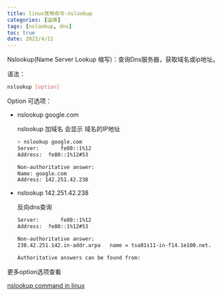 ```yaml
---
title: linux常用命令-nslookup
categories: [运维]
tags: [nslookup, dns]
toc: true
date: 2022/4/11
---
```


Nslookup(Name Server Lookup 缩写)：查询Dns服务器，获取域名或ip地址。

<!-- more -->

语法：

```bash
nslookup [option]
```

Option 可选项：

+ nslookup google.com

  nslookup 加域名 会显示 域名的IP地址

  ```bash
  > nslookup google.com
  Server:		fe80::1%12
  Address:	fe80::1%12#53
  
  Non-authoritative answer:
  Name:	google.com
  Address: 142.251.42.238
  ```

+ nslookup 142.251.42.238

  反向dns查询

  ```bash
  Server:		fe80::1%12
  Address:	fe80::1%12#53
  
  Non-authoritative answer:
  238.42.251.142.in-addr.arpa	name = tsa01s11-in-f14.1e100.net.
  
  Authoritative answers can be found from:
  ```

更多option选项查看 

[nslookup command in linux](https://www.geeksforgeeks.org/nslookup-command-in-linux-with-examples)